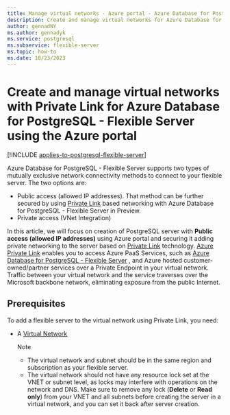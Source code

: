 ```yaml
---
title: Manage virtual networks - Azure portal - Azure Database for PostgreSQL - Flexible Server
description: Create and manage virtual networks for Azure Database for PostgreSQL - Flexible Server using the Azure portal
author: gennadNY 
ms.author: gennadyk
ms.service: postgresql
ms.subservice: flexible-server
ms.topic: how-to
ms.date: 10/23/2023
---
```



# Create and manage virtual networks with Private Link for Azure Database for PostgreSQL - Flexible Server using the Azure portal

[!INCLUDE [applies-to-postgresql-flexible-server](../includes/applies-to-postgresql-flexible-server.md)]

Azure Database for PostgreSQL - Flexible Server supports two types of mutually exclusive network connectivity methods to connect to your flexible server. The two options are:

* Public access (allowed IP addresses). That method can be further secured by using [Private Link](./concepts-networking-private-link.md) based networking with Azure Database for PostgreSQL - Flexible Server in Preview. 
* Private access (VNet Integration)

In this article, we will focus on creation of PostgreSQL server with **Public access (allowed IP addresses)** using Azure portal and securing it adding private networking to the server based on [Private Link](./concepts-networking-private-link.md) technology. [Azure Private Link](../../private-link/private-link-overview.md) enables you to access Azure PaaS Services, such as [Azure Database for PostgreSQL - Flexible Server](./concepts-networking-private-link.md) , and Azure hosted customer-owned/partner services over a Private Endpoint in your virtual network. Traffic between your virtual network and the service traverses over the Microsoft backbone network, eliminating exposure from the public Internet. 

## Prerequisites

To add a flexible server to the  virtual network using Private Link, you need:
- A [Virtual Network](../../virtual-network/quick-create-portal.md#create-a-virtual-network)
    > [!Note]
    > -  The virtual network and subnet should be in the same region and subscription as your flexible server.
    > -  The virtual network should not have any resource lock set at the VNET or subnet level, as locks may interfere with operations on the network and DNS.  Make sure to remove any lock (**Delete** or **Read only**) from your VNET and all subnets before creating the server in a virtual network, and you can set it back after server creation.

